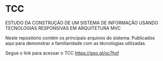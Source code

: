 # TCC
ESTUDO DA CONSTRUÇÃO DE UM SISTEMA DE INFORMAÇÃO USANDO TECNOLOGIAS RESPONSIVAS EM ARQUITETURA MVC


Neste repositório contém os principais arquivos do sistema. Publicados aqui para demonstrar a familiaridade com as técnologias utilizadas. 

Segue o link para acessar o TCC https://goo.gl/oc7hsf 
